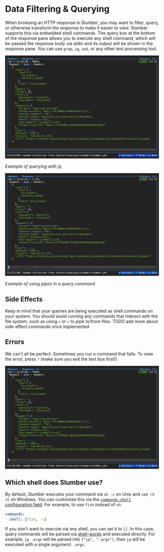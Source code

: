 # Data Filtering & Querying

When browsing an HTTP response in Slumber, you may want to filter, query, or otherwise transform the response to make it easier to view. Slumber supports this via embedded shell commands. The query box at the bottom of the response pane allows you to execute any shell command, which will be passed the response body via stdin and its output will be shown in the response pane. You can use `grep`, `jq`, `sed`, or any other text processing tool.

![Querying response via jq](../../images/query_jq.gif)

_Example of querying with jq_

![Querying response with pipes](../../images/query_pipe.gif)

_Example of using pipes in a query command_

## Side Effects

Keep in mind that your queries are being executed as shell commands on your system. You should avoid running any commands that interact with the file system, such as using `>` or `<` to pipe to/from files. TODO add more about side-effect commands once implemented

## Errors

We can't all be perfect. Sometimes you run a command that fails. To view the error, press `?` (make sure you exit the text box first!).

![View query error](../../images/query_error.gif)

## Which shell does Slumber use?

By default, Slumber executes your command via `sh -c` on Unix and `cmd /S /C` on Windows. You can customize this via the [`commands.shell` configuration field](../../api/configuration/index.md#commandsshell). For example, to use `fish` instead of `sh`:

```yaml
commands:
  shell: [fish, -c]
```

If you don't want to execute via _any_ shell, you can set it to `[]`. In this case, query commands will be parsed via [shell-words](https://docs.rs/shell-words/latest/shell_words/) and executed directly. For example, `jq .args` will be parsed into `["jq", ".args"]`, then `jq` will be executed with a single argument: `.args`.
